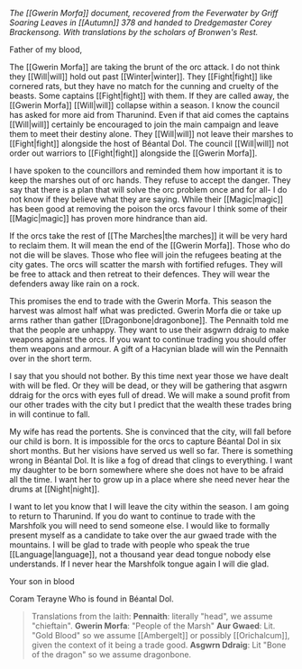 *The [[Gwerin Morfa]] document, recovered from the Feverwater by Griff Soaring Leaves in [[Autumn]] 378 and handed to Dredgemaster Corey Brackensong. With*
*translations by the scholars of Bronwen's Rest.*

Father of my blood,

The [[Gwerin Morfa]] are taking the brunt of the orc attack. I do not think they [[Will|will]] hold out past [[Winter|winter]]. They [[Fight|fight]] like cornered rats, but they have no match for the cunning and cruelty of the beasts. Some captains [[Fight|fight]] with them. If they are called away, the [[Gwerin Morfa]] [[Will|will]] collapse within a season. I know the council has asked for more aid from Tharunind. Even if that aid comes the captains [[Will|will]] certainly be encouraged to join the main campaign and leave them to meet their destiny alone. They [[Will|will]] not leave their marshes to [[Fight|fight]] alongside the host of Béantal Dol. The council [[Will|will]] not order out warriors to [[Fight|fight]] alongside the [[Gwerin Morfa]].

I have spoken to the councillors and reminded them how important it is to keep the marshes out of orc hands. They refuse to accept the danger. They say that there is a plan that will solve the orc problem once and for all- I do not know if they believe what they are saying. While their [[Magic|magic]] has been good at removing the poison the orcs favour I think some of their [[Magic|magic]] has proven more hindrance than aid.

If the orcs take the rest of [[The Marches|the marches]] it will be very hard to reclaim them. It will mean the end of the [[Gwerin Morfa]]. Those who do not die will be slaves. Those who flee will join the refugees beating at the city gates. The orcs will scatter the marsh with fortified refuges. They will be free to attack and then retreat to their defences. They will wear the defenders away like rain on a rock.

This promises the end to trade with the Gwerin Morfa. This season the harvest was almost half what was predicted. Gwerin Morfa die or take up arms rather than gather [[Dragonbone|dragonbone]]. The Pennaith told me that the people are unhappy. They want to use their asgwrn ddraig to make weapons against the orcs. If you want to continue trading you should offer them weapons and armour. A gift of a Hacynian blade will win the Pennaith over in the short term.

I say that you should not bother. By this time next year those we have dealt with will be fled. Or they will be dead, or they will be gathering that asgwrn ddraig for the orcs with eyes full of dread. We will make a sound profit from our other trades with the city but I predict that the wealth these trades bring in will continue to fall.

My wife has read the portents. She is convinced that the city, will fall before our child is born. It is impossible for the orcs to capture Béantal Dol in six short months. But her visions have served us well so far. There is something wrong in Béantal Dol. It is like a fog of dread that clings to everything. I want my daughter to be born somewhere where she does not have to be afraid all the time. I want her to grow up in a place where she need never hear the drums at [[Night|night]].

I want to let you know that I will leave the city within the season. I am going to return to Tharunind. If you do want to continue to trade with the Marshfolk you will need to send someone else. I would like to formally present myself as a candidate to take over the aur gwaed trade with the mountains. I will be glad to trade with people who speak the true [[Language|language]], not a thousand year dead tongue nobody else understands. If I never hear the Marshfolk tongue again I will die glad.

Your son in blood

Coram Terayne
Who is found in Béantal Dol.

> Translations from the Iaith:
> **Pennaith**: literally "head", we assume "chieftain".
> **Gwerin Morfa**: "People of the Marsh"
> **Aur Gwaed**: Lit. "Gold Blood" so we assume [[Ambergelt]] or possibly [[Orichalcum]], given the context of it being a trade good.
> **Asgwrn Ddraig**: Lit "Bone of the dragon" so we assume dragonbone.